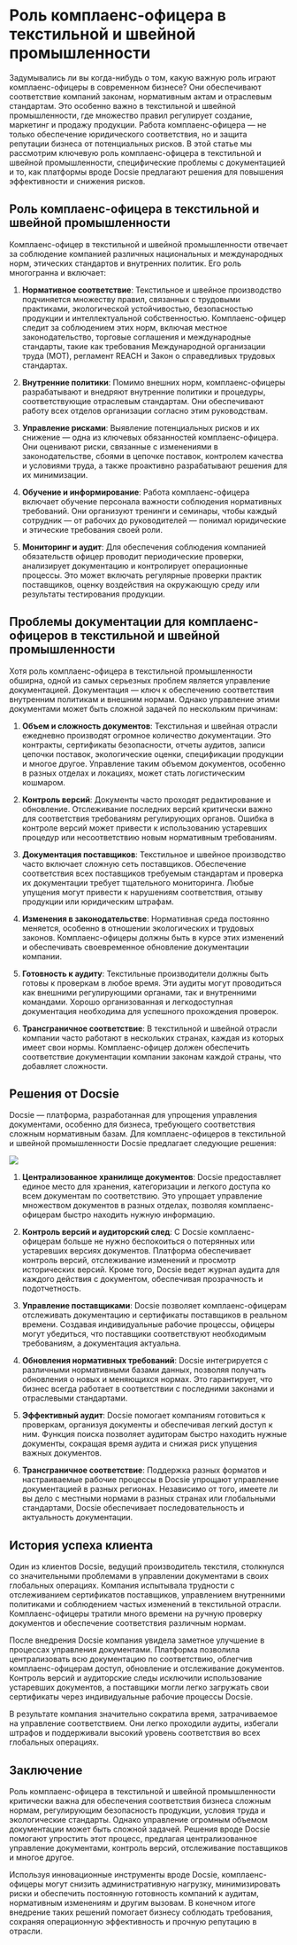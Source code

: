 # Роль комплаенс-офицера в текстильной и швейной промышленности

Задумывались ли вы когда-нибудь о том, какую важную роль играют комплаенс-офицеры в современном бизнесе? Они обеспечивают соответствие компаний законам, нормативным актам и отраслевым стандартам. Это особенно важно в текстильной и швейной промышленности, где множество правил регулирует создание, маркетинг и продажу продукции. Работа комплаенс-офицера — не только обеспечение юридического соответствия, но и защита репутации бизнеса от потенциальных рисков. В этой статье мы рассмотрим ключевую роль комплаенс-офицера в текстильной и швейной промышленности, специфические проблемы с документацией и то, как платформы вроде Docsie предлагают решения для повышения эффективности и снижения рисков.

## Роль комплаенс-офицера в текстильной и швейной промышленности

Комплаенс-офицер в текстильной и швейной промышленности отвечает за соблюдение компанией различных национальных и международных норм, этических стандартов и внутренних политик. Его роль многогранна и включает:

1. **Нормативное соответствие**: Текстильное и швейное производство подчиняется множеству правил, связанных с трудовыми практиками, экологической устойчивостью, безопасностью продукции и интеллектуальной собственностью. Комплаенс-офицер следит за соблюдением этих норм, включая местное законодательство, торговые соглашения и международные стандарты, такие как требования Международной организации труда (МОТ), регламент REACH и Закон о справедливых трудовых стандартах.

2. **Внутренние политики**: Помимо внешних норм, комплаенс-офицеры разрабатывают и внедряют внутренние политики и процедуры, соответствующие отраслевым стандартам. Они обеспечивают работу всех отделов организации согласно этим руководствам.

3. **Управление рисками**: Выявление потенциальных рисков и их снижение — одна из ключевых обязанностей комплаенс-офицера. Они оценивают риски, связанные с изменениями в законодательстве, сбоями в цепочке поставок, контролем качества и условиями труда, а также проактивно разрабатывают решения для их минимизации.

4. **Обучение и информирование**: Работа комплаенс-офицера включает обучение персонала важности соблюдения нормативных требований. Они организуют тренинги и семинары, чтобы каждый сотрудник — от рабочих до руководителей — понимал юридические и этические требования своей роли.

5. **Мониторинг и аудит**: Для обеспечения соблюдения компанией обязательств офицер проводит периодические проверки, анализирует документацию и контролирует операционные процессы. Это может включать регулярные проверки практик поставщиков, оценку воздействия на окружающую среду или результаты тестирования продукции.

## Проблемы документации для комплаенс-офицеров в текстильной и швейной промышленности

Хотя роль комплаенс-офицера в текстильной промышленности обширна, одной из самых серьезных проблем является управление документацией. Документация — ключ к обеспечению соответствия внутренним политикам и внешним нормам. Однако управление этими документами может быть сложной задачей по нескольким причинам:

1. **Объем и сложность документов**: Текстильная и швейная отрасли ежедневно производят огромное количество документации. Это контракты, сертификаты безопасности, отчеты аудитов, записи цепочки поставок, экологические оценки, спецификации продукции и многое другое. Управление таким объемом документов, особенно в разных отделах и локациях, может стать логистическим кошмаром.

2. **Контроль версий**: Документы часто проходят редактирование и обновление. Отслеживание последних версий критически важно для соответствия требованиям регулирующих органов. Ошибка в контроле версий может привести к использованию устаревших процедур или несоответствию новым нормативным требованиям.

3. **Документация поставщиков**: Текстильное и швейное производство часто включает сложную сеть поставщиков. Обеспечение соответствия всех поставщиков требуемым стандартам и проверка их документации требует тщательного мониторинга. Любые упущения могут привести к нарушениям соответствия, отзыву продукции или юридическим штрафам.

4. **Изменения в законодательстве**: Нормативная среда постоянно меняется, особенно в отношении экологических и трудовых законов. Комплаенс-офицеры должны быть в курсе этих изменений и обеспечивать своевременное обновление документации компании.

5. **Готовность к аудиту**: Текстильные производители должны быть готовы к проверкам в любое время. Эти аудиты могут проводиться как внешними регулирующими органами, так и внутренними командами. Хорошо организованная и легкодоступная документация необходима для успешного прохождения проверок.

6. **Трансграничное соответствие**: В текстильной и швейной отрасли компании часто работают в нескольких странах, каждая из которых имеет свои нормы. Комплаенс-офицер должен обеспечить соответствие документации компании законам каждой страны, что добавляет сложности.

## Решения от Docsie

Docsie — платформа, разработанная для упрощения управления документами, особенно для бизнеса, требующего соответствия сложным нормативным базам. Для комплаенс-офицеров в текстильной и швейной промышленности Docsie предлагает следующие решения:

![](https://cdn.docsie.io/workspace_PxAvC1Uenuc7ad6H3/doc_wn84Jkoc6hIMTO2eE/file_wp2LyIfmJRkuzzqoi/image_3ff6fd5f-23df-1310-a91d-4b68f7347d05.jpg)

1. **Централизованное хранилище документов**: Docsie предоставляет единое место для хранения, категоризации и легкого доступа ко всем документам по соответствию. Это упрощает управление множеством документов в разных отделах, позволяя комплаенс-офицерам быстро находить нужную информацию.

2. **Контроль версий и аудиторский след**: С Docsie комплаенс-офицерам больше не нужно беспокоиться о потерянных или устаревших версиях документов. Платформа обеспечивает контроль версий, отслеживание изменений и просмотр исторических версий. Кроме того, Docsie ведет журнал аудита для каждого действия с документом, обеспечивая прозрачность и подотчетность.

3. **Управление поставщиками**: Docsie позволяет комплаенс-офицерам отслеживать документацию и сертификаты поставщиков в реальном времени. Создавая индивидуальные рабочие процессы, офицеры могут убедиться, что поставщики соответствуют необходимым требованиям, а документация актуальна.

4. **Обновления нормативных требований**: Docsie интегрируется с различными нормативными базами данных, позволяя получать обновления о новых и меняющихся нормах. Это гарантирует, что бизнес всегда работает в соответствии с последними законами и отраслевыми стандартами.

5. **Эффективный аудит**: Docsie помогает компаниям готовиться к проверкам, организуя документы и обеспечивая легкий доступ к ним. Функция поиска позволяет аудиторам быстро находить нужные документы, сокращая время аудита и снижая риск упущения важных документов.

6. **Трансграничное соответствие**: Поддержка разных форматов и настраиваемые рабочие процессы в Docsie упрощают управление документацией в разных регионах. Независимо от того, имеете ли вы дело с местными нормами в разных странах или глобальными стандартами, Docsie обеспечивает последовательность и актуальность документации.

## История успеха клиента

Один из клиентов Docsie, ведущий производитель текстиля, столкнулся со значительными проблемами в управлении документами в своих глобальных операциях. Компания испытывала трудности с отслеживанием сертификатов поставщиков, управлением внутренними политиками и соблюдением частых изменений в текстильной отрасли. Комплаенс-офицеры тратили много времени на ручную проверку документов и обеспечение соответствия различным нормам.

После внедрения Docsie компания увидела заметное улучшение в процессах управления документами. Платформа позволила централизовать всю документацию по соответствию, облегчив комплаенс-офицерам доступ, обновление и отслеживание документов. Контроль версий и аудиторские следы исключили использование устаревших документов, а поставщики могли легко загружать свои сертификаты через индивидуальные рабочие процессы Docsie.

В результате компания значительно сократила время, затрачиваемое на управление соответствием. Они легко проходили аудиты, избегали штрафов и поддерживали высокий уровень соответствия во всех глобальных операциях.

## Заключение

Роль комплаенс-офицера в текстильной и швейной промышленности критически важна для обеспечения соответствия бизнеса сложным нормам, регулирующим безопасность продукции, условия труда и экологические стандарты. Однако управление огромным объемом документации может быть сложной задачей. Решения вроде Docsie помогают упростить этот процесс, предлагая централизованное управление документами, контроль версий, отслеживание поставщиков и многое другое.

Используя инновационные инструменты вроде Docsie, комплаенс-офицеры могут снизить административную нагрузку, минимизировать риски и обеспечить постоянную готовность компаний к аудитам, нормативным изменениям и другим вызовам. В конечном итоге внедрение таких решений помогает бизнесу соблюдать требования, сохраняя операционную эффективность и прочную репутацию в отрасли.